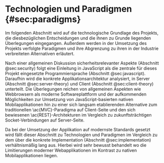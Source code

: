 # Technologien und Paradigmen {#sec:paradigms}
Im folgenden Abschnitt wird auf die technologische Grundlage des Projekts, die diesbezüglichen Entscheidungen und die ihnen zu Grunde liegenden Überlegungen eingegangen. Außerdem werden in der Umsetzung des Projekts verfolgte Paradigmen und ihre Abgrenzung zu ihren in der Industrie verbreiteten Alternativen erläutert.

Nach einer allgemeinen Diskussion sicherheitsrelevanter Aspekte (Abschnitt @sec:security) folgt eine Einleitung in JavaScript als die zentrale für dieses Projekt eingesetzte Programmiersprache (Abschnitt @sec:javascript). Daraufhin wird die konkrete Applikationsarchitektur analysiert, in Server (Abschnitt @sec:server-theory) und Client (Abschnitt @sec:client-theory) unterteilt. Die Überlegungen reichen von allgemeinen Aspekten wie Webbrowsern als moderne Softwareplattform und der aufkommenden Möglichkeiten zur Umsetzung von JavaScript-basierten nativen Mobilapplikationen hin zu einer sich langsam etablierenden Alternative zum traditionellen \ac{MVC}-Paradigma auf Client-Seite und den sich bewiesenen \ac{REST}-Architekturen im Vergleich zu zukunftsträchtigen Socket-Verbindungen auf Server-Seite.

Da bei der Umsetzung der Applikation auf modernste Standards gesetzt wird fällt dieser Abschnitt zu Technologien und Paradigmen im Vergleich zu dem über die konkrete Implementation (Abschnitt @sec:implementation) verhältnismäßig lang aus. Hierbei wird sehr bewusst behandelt wo die Limitierungen moderner Webapplikationen im Kontrast zu nativen Mobilapplikationen liegen.
